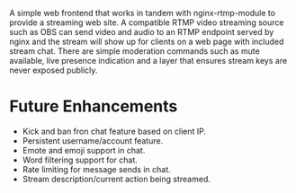 A simple web frontend that works in tandem with nginx-rtmp-module to provide a
streaming web site. A compatible RTMP video streaming source such as OBS can
send video and audio to an RTMP endpoint served by nginx and the stream will
show up for clients on a web page with included stream chat. There are simple
moderation commands such as mute available, live presence indication and a
layer that ensures stream keys are never exposed publicly.

# Future Enhancements

 * Kick and ban fron chat feature based on client IP.
 * Persistent username/account feature.
 * Emote and emoji support in chat.
 * Word filtering support for chat.
 * Rate limiting for message sends in chat.
 * Stream description/current action being streamed.
